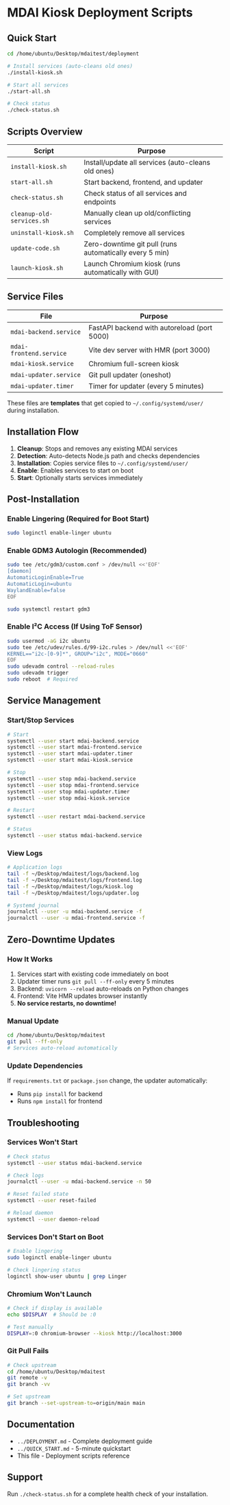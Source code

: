 # MDAI Kiosk Deployment Scripts

## Quick Start

```bash
cd /home/ubuntu/Desktop/mdaitest/deployment

# Install services (auto-cleans old ones)
./install-kiosk.sh

# Start all services
./start-all.sh

# Check status
./check-status.sh
```

## Scripts Overview

| Script | Purpose |
|--------|---------|
| `install-kiosk.sh` | Install/update all services (auto-cleans old ones) |
| `start-all.sh` | Start backend, frontend, and updater |
| `check-status.sh` | Check status of all services and endpoints |
| `cleanup-old-services.sh` | Manually clean up old/conflicting services |
| `uninstall-kiosk.sh` | Completely remove all services |
| `update-code.sh` | Zero-downtime git pull (runs automatically every 5 min) |
| `launch-kiosk.sh` | Launch Chromium kiosk (runs automatically with GUI) |

## Service Files

| File | Purpose |
|------|---------|
| `mdai-backend.service` | FastAPI backend with autoreload (port 5000) |
| `mdai-frontend.service` | Vite dev server with HMR (port 3000) |
| `mdai-kiosk.service` | Chromium full-screen kiosk |
| `mdai-updater.service` | Git pull updater (oneshot) |
| `mdai-updater.timer` | Timer for updater (every 5 minutes) |

These files are **templates** that get copied to `~/.config/systemd/user/` during installation.

## Installation Flow

1. **Cleanup**: Stops and removes any existing MDAI services
2. **Detection**: Auto-detects Node.js path and checks dependencies
3. **Installation**: Copies service files to `~/.config/systemd/user/`
4. **Enable**: Enables services to start on boot
5. **Start**: Optionally starts services immediately

## Post-Installation

### Enable Lingering (Required for Boot Start)

```bash
sudo loginctl enable-linger ubuntu
```

### Enable GDM3 Autologin (Recommended)

```bash
sudo tee /etc/gdm3/custom.conf > /dev/null <<'EOF'
[daemon]
AutomaticLoginEnable=True
AutomaticLogin=ubuntu
WaylandEnable=false
EOF

sudo systemctl restart gdm3
```

### Enable I²C Access (If Using ToF Sensor)

```bash
sudo usermod -aG i2c ubuntu
sudo tee /etc/udev/rules.d/99-i2c.rules > /dev/null <<'EOF'
KERNEL=="i2c-[0-9]*", GROUP="i2c", MODE="0660"
EOF
sudo udevadm control --reload-rules
sudo udevadm trigger
sudo reboot  # Required
```

## Service Management

### Start/Stop Services

```bash
# Start
systemctl --user start mdai-backend.service
systemctl --user start mdai-frontend.service
systemctl --user start mdai-updater.timer
systemctl --user start mdai-kiosk.service

# Stop
systemctl --user stop mdai-backend.service
systemctl --user stop mdai-frontend.service
systemctl --user stop mdai-updater.timer
systemctl --user stop mdai-kiosk.service

# Restart
systemctl --user restart mdai-backend.service

# Status
systemctl --user status mdai-backend.service
```

### View Logs

```bash
# Application logs
tail -f ~/Desktop/mdaitest/logs/backend.log
tail -f ~/Desktop/mdaitest/logs/frontend.log
tail -f ~/Desktop/mdaitest/logs/kiosk.log
tail -f ~/Desktop/mdaitest/logs/updater.log

# Systemd journal
journalctl --user -u mdai-backend.service -f
journalctl --user -u mdai-frontend.service -f
```

## Zero-Downtime Updates

### How It Works

1. Services start with existing code immediately on boot
2. Updater timer runs `git pull --ff-only` every 5 minutes
3. Backend: `uvicorn --reload` auto-reloads on Python changes
4. Frontend: Vite HMR updates browser instantly
5. **No service restarts, no downtime!**

### Manual Update

```bash
cd /home/ubuntu/Desktop/mdaitest
git pull --ff-only
# Services auto-reload automatically
```

### Update Dependencies

If `requirements.txt` or `package.json` change, the updater automatically:
- Runs `pip install` for backend
- Runs `npm install` for frontend

## Troubleshooting

### Services Won't Start

```bash
# Check status
systemctl --user status mdai-backend.service

# Check logs
journalctl --user -u mdai-backend.service -n 50

# Reset failed state
systemctl --user reset-failed

# Reload daemon
systemctl --user daemon-reload
```

### Services Don't Start on Boot

```bash
# Enable lingering
sudo loginctl enable-linger ubuntu

# Check lingering status
loginctl show-user ubuntu | grep Linger
```

### Chromium Won't Launch

```bash
# Check if display is available
echo $DISPLAY  # Should be :0

# Test manually
DISPLAY=:0 chromium-browser --kiosk http://localhost:3000
```

### Git Pull Fails

```bash
# Check upstream
cd /home/ubuntu/Desktop/mdaitest
git remote -v
git branch -vv

# Set upstream
git branch --set-upstream-to=origin/main main
```

## Documentation

- `../DEPLOYMENT.md` - Complete deployment guide
- `../QUICK_START.md` - 5-minute quickstart
- This file - Deployment scripts reference

## Support

Run `./check-status.sh` for a complete health check of your installation.

